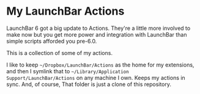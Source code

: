 # My LaunchBar Actions

LaunchBar 6 got a big update to Actions. They're a little more involved to make now but you get more power and integration with LaunchBar than simple scripts afforded you pre-6.0.

This is a collection of some of my actions.

I like to keep `~/Dropbox/LaunchBar/Actions` as the home for my extensions, and then I symlink that to `~/Library/Application Support/LaunchBar/Actions` on any machine I own. Keeps my actions in sync. And, of course, That folder is just a clone of this repository.
